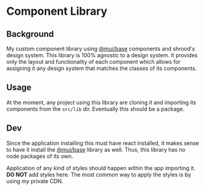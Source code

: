 # Component Library

## Background

My custom component library using [@mui/base](https://mui.com/base-ui/) components and shrood's design system. This library is 100% agnostic to a design system. It provides only the layout and functionality of each component which allows for assigning it any design system that matches the classes of its components.

## Usage

At the moment, any project using this library are cloning it and importing its components from the `src/lib` dir. Eventually this should be a package.

## Dev

Since the application installing this must have react installed, it makes sense to have it install the [@mui/base](https://mui.com/base-ui/) library as well. Thus, this library has no node packages of its own.

Application of any kind of styles should happen within the app importing it. **DO NOT** add styles here. The most common way to apply the styles is by using my private CDN.
